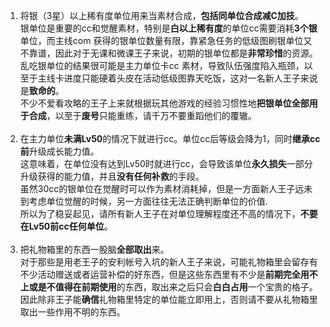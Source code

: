 1. 将银（3星）以上稀有度单位用来当素材合成，**包括同单位合成减C加技**。<br 
/>银单位是重要的cc和觉醒素材，特别是**白以上稀有度**的单位cc需要消耗**3个银**单位，而主线com
获得的银单位数量有限，靠紧急任务的低级图刷银单位又不靠谱，因此对于无课和微课王子来说，初期的银单位都是**非常珍惜**的资源。<br 
/>乱吃银单位的结果很可能是主力单位卡cc
素材，导致队伍强度陷入瓶颈，以至于主线卡进度只能硬着头皮在活动低级图靠天吃饭，这对一名新人王子来说是**致命的**。<br 
/>不少不爱看攻略的王子上来就根据玩其他游戏的经验习惯性地**把银单位全部用于合成**，以至于**废号**只能重练，请千万不要重蹈他们的覆辙。<br 
/><br />
2. 在主力单位**未满Lv50**的情况下就进行cc。单位cc后等级会降为1，同时**继承cc前**升级成长能力值。<br />这意味着，在单位没有达到Lv50时就进行cc，会导致该单位**永久损失**一部分升级获得的能力值，并且**没有任何补救**的手段。<br />虽然30cc的银单位在觉醒时可以作为素材消耗掉，但是一方面新人王子远未到考虑单位觉醒的时候，另一方面往往无法正确判断单位的价值.<br />所以为了稳妥起见，请所有新人王子在对单位理解程度还不高的情况下，**不要在Lv50前cc任何单位**。<br /><br />
3. 把礼物箱里的东西一股脑**全部取出**来。<br />对于那些是用老王子的安利帐号入坑的新人王子来说，可能礼物箱里会留存有不少活动赠送或者运营补偿的好东西，但是这些东西里有不少是**前期完全用不上或是不值得在前期使用**的东西，取出来之后只会**白白占用**一个宝贵的格子。<br />因此除非王子能**确信**礼物箱里特定的单位能立即用上，否则请不要从礼物箱里取出一些作用不明的东西。
